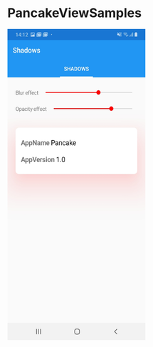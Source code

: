 # PancakeViewSamples

<img src="https://github.com/allanes87/PancakeViewSamples/blob/master/Images/Shadows.jpg" width="310" height="700">
